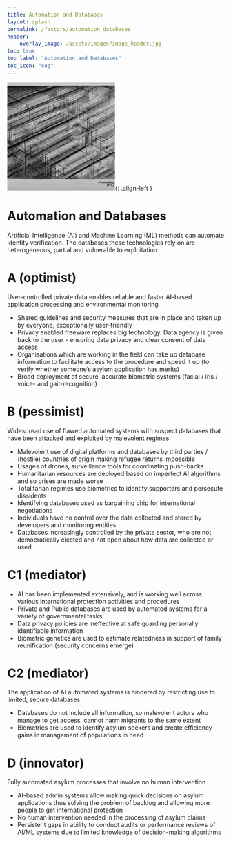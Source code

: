 ```yaml
---
title: Automation and Databases
layout: splash
permalink: /factors/automation_databases
header:
    overlay_image: /assets/images/image_header.jpg
toc: true
toc_label: "Automation and Databases"
toc_icon: "cog"
---
```


![image-left](/assets/images/automationDatabases.jpg){: .align-left }

# Automation and Databases
Artificial Intelligence (AI) and Machine Learning (ML) methods can automate identity verification. The databases these technologies rely on are heterogeneous, partial and vulnerable to exploitation


# A (optimist)
User-controlled private data enables reliable and faster AI-based application processing and environmental monitoring
* Shared guidelines and security measures that are in place and taken up by everyone, exceptionally user-friendly
* Privacy enabled freeware replaces big technology. Data agency is given back to the user - ensuring data privacy and clear consent of data access 
* Organisations which are working in the field can take up database information to facilitate access to the procedure and speed it up (to verify whether someone’s asylum application has merits)
* Broad deployment of secure, accurate biometric systems (facial / iris / voice- and gait-recognition)


# B (pessimist)
Widespread use of flawed automated systems with suspect databases that have been attacked and exploited by malevolent regimes 
* Malevolent use of digital platforms and databases by third parties / (hostile) countries of origin making refugee returns impossible
* Usages of drones, surveillance tools for coordinating push-backs
* Humanitarian resources are deployed based on imperfect AI algorithms and so crises are made worse
* Totalitarian regimes use biometrics to identify supporters and persecute dissidents
* Identifying databases used as bargaining chip for international negotiations
* Individuals have no control over the data collected and stored by developers and monitoring entities
* Databases increasingly controlled by the private sector, who are not democratically elected and not open about how data are collected or used


# C1 (mediator)
* AI has been implemented extensively, and is working well across various international protection activities and procedures
* Private and Public databases are used by automated systems for a variety of governmental tasks
* Data privacy policies are ineffective at safe guarding personally identifiable information
* Biometric genetics are used to estimate relatedness in support of family reunification (security concerns emerge)

# C2 (mediator)
The application of AI automated systems is hindered by restricting use to limited, secure databases 
* Databases do not include all information, so malevolent actors who manage to get access, cannot harm migrants to the same extent 
* Biometrics are used to identify asylum seekers and create efficiency gains in management of populations in need

# D (innovator)
Fully automated asylum processes that involve no human intervention  
* AI-based admin systems allow making quick decisions on asylum applications thus solving the problem of backlog and allowing more people to get international protection
* No human intervention needed in the processing of asylum claims
* Persistent gaps in ability to conduct audits or performance reviews of AI/ML systems due to limited knowledge of decision-making algorithms



